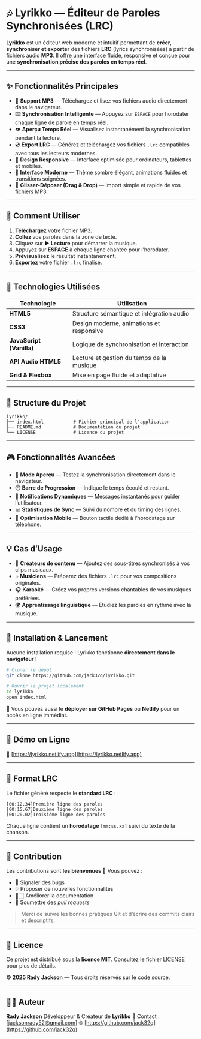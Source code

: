 # 🎶 Lyrikko — Éditeur de Paroles Synchronisées (LRC)

**Lyrikko** est un éditeur web moderne et intuitif permettant de **créer, synchroniser et exporter** des fichiers **LRC** (lyrics synchronisées) à partir de fichiers audio **MP3**.
Il offre une interface fluide, responsive et conçue pour une **synchronisation précise des paroles en temps réel**.

---

## ✨ Fonctionnalités Principales

* 🎵 **Support MP3** — Téléchargez et lisez vos fichiers audio directement dans le navigateur.
* ⌨️ **Synchronisation Intelligente** — Appuyez sur `ESPACE` pour horodater chaque ligne de parole en temps réel.
* 👁️ **Aperçu Temps Réel** — Visualisez instantanément la synchronisation pendant la lecture.
* 💿 **Export LRC** — Générez et téléchargez vos fichiers `.lrc` compatibles avec tous les lecteurs modernes.
* 📱 **Design Responsive** — Interface optimisée pour ordinateurs, tablettes et mobiles.
* 🎯 **Interface Moderne** — Thème sombre élégant, animations fluides et transitions soignées.
* 🔄 **Glisser-Déposer (Drag & Drop)** — Import simple et rapide de vos fichiers MP3.

---

## 🚀 Comment Utiliser

1. **Téléchargez** votre fichier MP3.
2. **Collez** vos paroles dans la zone de texte.
3. Cliquez sur ▶️ **Lecture** pour démarrer la musique.
4. Appuyez sur **ESPACE** à chaque ligne chantée pour l’horodater.
5. **Prévisualisez** le résultat instantanément.
6. **Exportez** votre fichier `.lrc` finalisé.

---

## 🔧 Technologies Utilisées

| Technologie              | Utilisation                               |
| ------------------------ | ----------------------------------------- |
| **HTML5**                | Structure sémantique et intégration audio |
| **CSS3**                 | Design moderne, animations et responsive  |
| **JavaScript (Vanilla)** | Logique de synchronisation et interaction |
| **API Audio HTML5**      | Lecture et gestion du temps de la musique |
| **Grid & Flexbox**       | Mise en page fluide et adaptative         |

---

## 📁 Structure du Projet

```
lyrikko/
├── index.html           # Fichier principal de l'application
├── README.md            # Documentation du projet
└── LICENSE              # Licence du projet
```

---

## 🎮 Fonctionnalités Avancées

* 🧩 **Mode Aperçu** — Testez la synchronisation directement dans le navigateur.
* ⏱️ **Barre de Progression** — Indique le temps écoulé et restant.
* 🔔 **Notifications Dynamiques** — Messages instantanés pour guider l’utilisateur.
* 📊 **Statistiques de Sync** — Suivi du nombre et du timing des lignes.
* 📲 **Optimisation Mobile** — Bouton tactile dédié à l’horodatage sur téléphone.

---

## 💡 Cas d’Usage

* 🎤 **Créateurs de contenu** — Ajoutez des sous-titres synchronisés à vos clips musicaux.
* 🎶 **Musiciens** — Préparez des fichiers `.lrc` pour vos compositions originales.
* 🎧 **Karaoké** — Créez vos propres versions chantables de vos musiques préférées.
* 🌍 **Apprentissage linguistique** — Étudiez les paroles en rythme avec la musique.

---

## 🔧 Installation & Lancement

Aucune installation requise : Lyrikko fonctionne **directement dans le navigateur** !

```bash
# Cloner le dépôt
git clone https://github.com/jack32q/lyrikko.git

# Ouvrir le projet localement
cd lyrikko
open index.html
```

🔹 Vous pouvez aussi le **déployer sur GitHub Pages** ou **Netlify** pour un accès en ligne immédiat.

---

## 🌟 Démo en Ligne

🔗 [https://lyrikko.netlify.app](https://lyrikko.netlify.app)

---

## 📄 Format LRC

Le fichier généré respecte le **standard LRC** :

```
[00:12.34]Première ligne des paroles
[00:15.67]Deuxième ligne des paroles
[00:20.02]Troisième ligne des paroles
```

Chaque ligne contient un **horodatage** `[mm:ss.xx]` suivi du texte de la chanson.

---

## 🤝 Contribution

Les contributions sont **les bienvenues** 🎉
Vous pouvez :

* 🐞 Signaler des bugs
* 💡 Proposer de nouvelles fonctionnalités
* 🧞🏻 Améliorer la documentation
* 🔀 Soumettre des *pull requests*

> Merci de suivre les bonnes pratiques Git et d’écrire des commits clairs et descriptifs.

---

## 📜 Licence

Ce projet est distribué sous la **licence MIT**.
Consultez le fichier [LICENSE](LICENSE) pour plus de détails.

**© 2025 Rady Jackson** — Tous droits réservés sur le code source.

---

## 👨‍💻 Auteur

**Rady Jackson**
Développeur & Créateur de **Lyrikko**
📧 Contact : [[jacksonrady52@gmail.com](mailto:jacksonrady52@gmail.com)]
🌐 [https://github.com/jack32q](https://github.com/jack32q)
